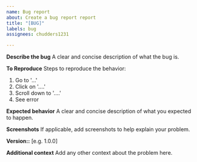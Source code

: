 ```yaml
---
name: Bug report
about: Create a bug report report
title: "[BUG]"
labels: bug
assignees: chudders1231

---
```


**Describe the bug**
A clear and concise description of what the bug is.

**To Reproduce**
Steps to reproduce the behavior:
1. Go to '...'
2. Click on '....'
3. Scroll down to '....'
4. See error

**Expected behavior**
A clear and concise description of what you expected to happen.

**Screenshots**
If applicable, add screenshots to help explain your problem.

**Version::**
[e.g. 1.0.0]

**Additional context**
Add any other context about the problem here.
